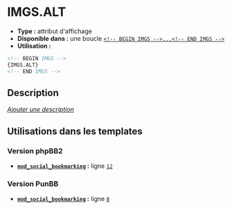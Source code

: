# IMGS.ALT
* __Type :__ attribut d'affichage
* __Disponible dans :__ une boucle [`<!-- BEGIN IMGS -->...<!-- END IMGS -->`](https://github.com/Etana/template/blob/master/var/IMGS.md#readme)
* __Utilisation :__

```html
<!-- BEGIN IMGS -->
{IMGS.ALT}
<!-- END IMGS -->
```

## Description
[*Ajouter une description*](https://fa-tvars.appspot.com/var/IMGS.ALT)

## Utilisations dans les templates

### Version phpBB2
* __[`mod_social_bookmarking`](../tpl/var/mod_social_bookmarking.md#readme) :__ ligne [`12`](../tpl/src/subsilver/mod_social_bookmarking.tpl#L12)

### Version PunBB
* __[`mod_social_bookmarking`](../tpl/var/mod_social_bookmarking.md#readme) :__ ligne [`8`](../tpl/src/punbb/mod_social_bookmarking.tpl#L8)